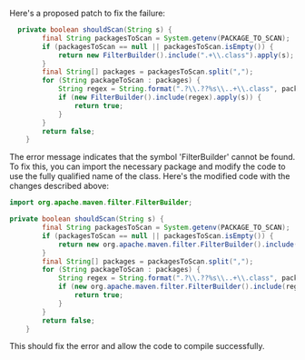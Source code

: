 Here's a proposed patch to fix the failure:
```java
  private boolean shouldScan(String s) {
        final String packagesToScan = System.getenv(PACKAGE_TO_SCAN);
        if (packagesToScan == null || packagesToScan.isEmpty()) {
            return new FilterBuilder().include(".+\\.class").apply(s);
        }
        final String[] packages = packagesToScan.split(",");
        for (String packageToScan : packages) {
            String regex = String.format(".?\\.??%s\\..+\\.class", packageToScan);
            if (new FilterBuilder().include(regex).apply(s)) {
                return true;
            }
        }
        return false;
    }
```
The error message indicates that the symbol 'FilterBuilder' cannot be found. To fix this, you can import the necessary package and modify the code to use the fully qualified name of the class.
Here's the modified code with the changes described above:
```java
import org.apache.maven.filter.FilterBuilder;

private boolean shouldScan(String s) {
        final String packagesToScan = System.getenv(PACKAGE_TO_SCAN);
        if (packagesToScan == null || packagesToScan.isEmpty()) {
            return new org.apache.maven.filter.FilterBuilder().include(".+\\.class").apply(s);
        }
        final String[] packages = packagesToScan.split(",");
        for (String packageToScan : packages) {
            String regex = String.format(".?\\.??%s\\..+\\.class", packageToScan);
            if (new org.apache.maven.filter.FilterBuilder().include(regex).apply(s)) {
                return true;
            }
        }
        return false;
    }
```
This should fix the error and allow the code to compile successfully.